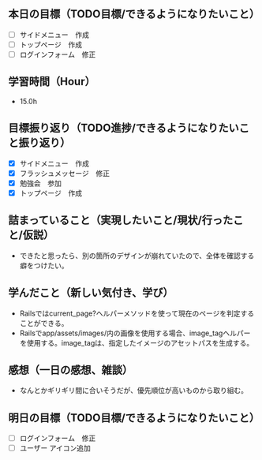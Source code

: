 ## 本日の目標（TODO目標/できるようになりたいこと）
- [ ] サイドメニュー　作成
- [ ] トップページ　作成
- [ ] ログインフォーム　修正
　
## 学習時間（Hour）
- 15.0h

## 目標振り返り（TODO進捗/できるようになりたいこと振り返り）
- [x] サイドメニュー　作成
- [x] フラッシュメッセージ　修正
- [x] 勉強会　参加
- [x] トップページ　作成

##  詰まっていること（実現したいこと/現状/行ったこと/仮説）
- できたと思ったら、別の箇所のデザインが崩れていたので、全体を確認する癖をつけたい。

## 学んだこと（新しい気付き、学び）
- Railsではcurrent_page?ヘルパーメソッドを使って現在のページを判定することができる。
- Railsでapp/assets/images/内の画像を使用する場合、image_tagヘルパーを使用する。image_tagは、指定したイメージのアセットパスを生成する。

## 感想（一日の感想、雑談）
- なんとかギリギリ間に合いそうだが、優先順位が高いものから取り組む。

## 明日の目標（TODO目標/できるようになりたいこと）
- [ ] ログインフォーム　修正
- [ ] ユーザー アイコン追加
